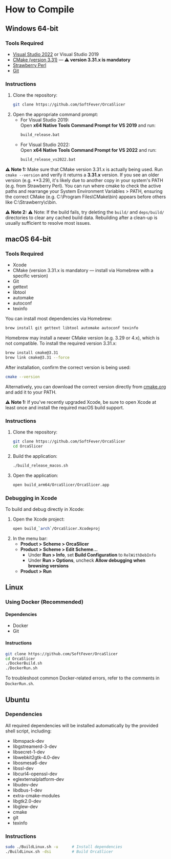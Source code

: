 # How to Compile

## Windows 64-bit

### Tools Required
- [Visual Studio 2022](https://visualstudio.microsoft.com/vs/) or Visual Studio 2019  
- [CMake (version 3.31)](https://cmake.org/) — **⚠️ version 3.31.x is mandatory**
- [Strawberry Perl](https://strawberryperl.com/)
- [Git](https://git-scm.com/)

### Instructions
1. Clone the repository:
   ```sh
   git clone https://github.com/SoftFever/OrcaSlicer
   ```
2. Open the appropriate command prompt:
   - For Visual Studio 2019:  
     Open **x64 Native Tools Command Prompt for VS 2019** and run:
     ```sh
     build_release.bat
     ```
   - For Visual Studio 2022:  
     Open **x64 Native Tools Command Prompt for VS 2022** and run:
     ```sh
     build_release_vs2022.bat
     ```

**⚠️ Note 1:** Make sure that CMake version 3.31.x is actually being used. Run `cmake --version` and verify it returns a **3.31.x** version.
If you see an older version (e.g. **3.29), it's likely due to another copy in your system's PATH (e.g. from Strawberry Perl).
You can run where cmake to check the active paths and rearrange your System Environment Variables > PATH, ensuring the correct CMake (e.g. C:\Program Files\CMake\bin) appears before others like C:\Strawberry\c\bin.

**⚠️ Note 2:** ⚠️ Note: If the build fails, try deleting the `build/` and `deps/build/` directories to clear any cached build data. Rebuilding after a clean-up is usually sufficient to resolve most issues. 

## macOS 64-bit

### Tools Required
- Xcode
- CMake (version 3.31.x is mandatory — install via Homebrew with a specific version)
- Git
- gettext
- libtool
- automake
- autoconf
- texinfo

You can install most dependencies via Homebrew:
```sh
brew install git gettext libtool automake autoconf texinfo
```

Homebrew may install a newer CMake version (e.g. 3.29 or 4.x), which is not compatible. To install the required version 3.31.x:

```sh
brew install cmake@3.31
brew link cmake@3.31 --force
```

After installation, confirm the correct version is being used:
```sh
cmake --version
```

Alternatively, you can download the correct version directly from [cmake.org](https://cmake.org/download/) and add it to your PATH.

**⚠️ Note 1:** If you've recently upgraded Xcode, be sure to open Xcode at least once and install the required macOS build support.

### Instructions
1. Clone the repository:
   ```sh
   git clone https://github.com/SoftFever/OrcaSlicer
   cd OrcaSlicer
   ```
2. Build the application:
   ```sh
   ./build_release_macos.sh
   ```
3. Open the application:
   ```sh
   open build_arm64/OrcaSlicer/OrcaSlicer.app
   ```

### Debugging in Xcode
To build and debug directly in Xcode:

1. Open the Xcode project:
   ```sh
   open build_`arch`/OrcaSlicer.Xcodeproj
   ```
2. In the menu bar:
   - **Product > Scheme > OrcaSlicer**
   - **Product > Scheme > Edit Scheme...**
     - Under **Run > Info**, set **Build Configuration** to `RelWithDebInfo`
     - Under **Run > Options**, uncheck **Allow debugging when browsing versions**
   - **Product > Run**

## Linux

### Using Docker (Recommended)

#### Dependencies
- Docker
- Git

#### Instructions
```sh
git clone https://github.com/SoftFever/OrcaSlicer
cd OrcaSlicer
./DockerBuild.sh
./DockerRun.sh
```

To troubleshoot common Docker-related errors, refer to the comments in `DockerRun.sh`.

## Ubuntu

### Dependencies
All required dependencies will be installed automatically by the provided shell script, including:
- libmspack-dev
- libgstreamerd-3-dev
- libsecret-1-dev
- libwebkit2gtk-4.0-dev
- libosmesa6-dev
- libssl-dev
- libcurl4-openssl-dev
- eglexternalplatform-dev
- libudev-dev
- libdbus-1-dev
- extra-cmake-modules
- libgtk2.0-dev
- libglew-dev
- cmake
- git
- texinfo

### Instructions
```sh
sudo ./BuildLinux.sh -u      # Install dependencies
./BuildLinux.sh -dsi         # Build OrcaSlicer
```
